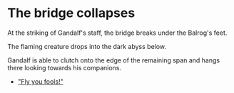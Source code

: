 # The bridge collapses

At the striking of Gandalf's staff, the bridge breaks under the Balrog's feet.

The flaming creature drops into the dark abyss below.  

Gandalf is able to clutch onto the edge of the remaining span and hangs there looking towards his companions.
  
 - ["Fly you fools!"](../26/26.md)
